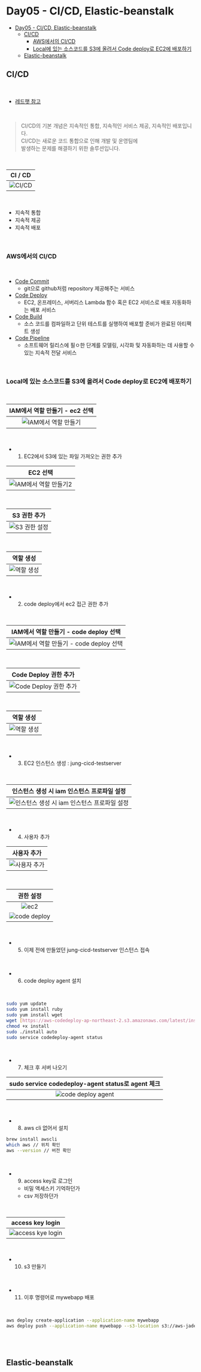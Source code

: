 # Day05 - CI/CD, Elastic-beanstalk

- [Day05 - CI/CD, Elastic-beanstalk](#day05---cicd-elastic-beanstalk)
  - [CI/CD](#cicd)
    - [AWS에서의 CI/CD](#aws에서의-cicd)
    - [Local에 있는 소스코드를 S3에 올려서 Code deploy로 EC2에 배포하기](#local에-있는-소스코드를-s3에-올려서-code-deploy로-ec2에-배포하기)
  - [Elastic-beanstalk](#elastic-beanstalk)

## CI/CD

</br>

- [레드햇 참고](https://www.redhat.com/ko/topics/devops/what-is-ci-cd)

</br>

> CI/CD의 기본 개념은 지속적인 통합, 지속적인 서비스 제공, 지속적인 배포입니다.  
> CI/CD는 새로운 코드 통합으로 인해 개발 및 운영팀에  
> 발생하는 문제를 해결하기 위한 솔루션입니다.

</br>

|             CI / CD             |
| :-----------------------------: |
| ![CI/CD](../res/_05_ci_cid.png) |

</br>

- 지속적 통합
- 지속적 제공
- 지속적 배포

</br>

### AWS에서의 CI/CD

</br>

- [Code Commit](https://docs.aws.amazon.com/ko_kr/codecommit/?id=docs_gateway)
  - git으로 github처럼 repository 제공해주는 서비스
- [Code Deploy](https://docs.aws.amazon.com/ko_kr/codedeploy/?id=docs_gateway)
  - EC2, 온프레미스, 서버리스 Lambda 함수 혹은 EC2 서비스로 배포 자동화하는 배포 서비스
- [Code Build](https://docs.aws.amazon.com/ko_kr/codebuild/?id=docs_gateway)
  - 소스 코드를 컴파일하고 단위 테스트를 실행하여 배포할 준비가 완료된 아티팩트 생성
- [Code Pipeline](https://docs.aws.amazon.com/ko_kr/codepipeline/?id=docs_gateway)
  - 소프트웨어 릴리스에 필ㅇ한 단계를 모델링, 시각화 및 자동화하는 데 사용할 수 있는 지속적 전달 서비스

</br>

### Local에 있는 소스코드를 S3에 올려서 Code deploy로 EC2에 배포하기

</br>

|        IAM에서 역할 만들기 - ec2 선택        |
| :------------------------------------------: |
| ![IAM에서 역할 만들기](../res/_05_iam_1.png) |

</br>

- 1. EC2에서 S3에 있는 파일 가져오는 권한 추가

|                   EC2 선택                    |
| :-------------------------------------------: |
| ![IAM에서 역할 만들기2](../res/_05_iam_2.png) |

</br>

|             S3 권한 추가              |
| :-----------------------------------: |
| ![S3 권한 설정](../res/_05_iam_3.png) |

</br>

|             역할 생성              |
| :--------------------------------: |
| ![역할 생성](../res/_05_iam_4.png) |

</br>

- 2. code deploy에서 ec2 접근 권한 추가

</br>

|             IAM에서 역할 만들기 - code deploy 선택              |
| :-------------------------------------------------------------: |
| ![IAM에서 역할 만들기 - code deploy 선택](../res/_05_iam_5.png) |

</br>

|             Code Deploy 권한 추가              |
| :--------------------------------------------: |
| ![Code Deploy 권한 추가](../res/_05_iam_6.png) |

</br>

|             역할 생성              |
| :--------------------------------: |
| ![역할 생성](../res/_05_iam_7.png) |

</br>

- 3. EC2 인스턴스 생성 : jung-cicd-testserver

</br>

|             인스턴스 생성 시 iam 인스턴스 프로파일 설정              |
| :------------------------------------------------------------------: |
| ![인스턴스 생성 시 iam 인스턴스 프로파일 설정](../res/_05_ec2_1.png) |

</br>

- 4. 사용자 추가

|              사용자 추가              |
| :-----------------------------------: |
| ![사용자 추가](../res/_05_user_1.png) |

</br>

|               권한 설정               |
| :-----------------------------------: |
|     ![ec2](../res/_05_user_2.png)     |
| ![code deploy](../res/_05_user_3.png) |

</br>

- 5. 이제 전에 만들었던 jung-cicd-testserver 인스턴스 접속

</br>

- 6. code deploy agent 설치

</br>

```sh
sudo yum update
sudo yum install ruby
sudo yum install wget
wget [https://aws-codedeploy-ap-northeast-2.s3.amazonaws.com/latest/install](https://aws-codedeploy-ap-northeast-2.s3.amazonaws.com/latest/install)
chmod +x install
sudo ./install auto
sudo service codedeploy-agent status
```

</br>

- 7. 체크 후 서버 나오기

|   sudo service codedeploy-agent status로 agent 체크    |
| :----------------------------------------------------: |
| ![code deploy agent](../res/_05_code_deploy_agent.png) |

</br>

- 8. aws cli 없어서 설치

```sh
brew install awscli
which aws // 위치 확인
aws --version // 버전 확인
```

</br>

- 9. access key로 로그인
  - 비밀 액세스키 기억하던가
  - csv 저장하던가

</br>

|                   access key login                   |
| :--------------------------------------------------: |
| ![access kye login](../res/_05_access_key_login.png) |

</br>

- 10. s3 만들기

</br>

- 11. 이후 명령어로 mywebapp 배포

</br>

```sh
aws deploy create-application --application-name mywebapp
aws deploy push --application-name mywebapp --s3-location s3://aws-jaden-code-deploy-bucket/webapp.zip --ignore-hidden-files
```

</br>

</br>

## Elastic-beanstalk

</br>

</br>
